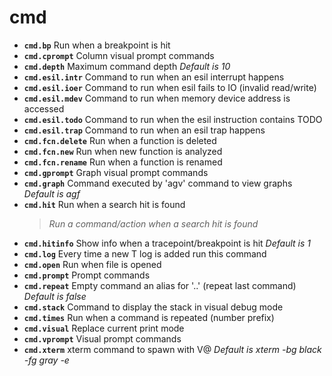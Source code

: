 <!-- TITLE: cmd -->

# cmd

- **`cmd.bp`** Run when a breakpoint is hit
- **`cmd.cprompt`** Column visual prompt commands
- **`cmd.depth`** Maximum command depth _Default is 10_
- **`cmd.esil.intr`** Command to run when an esil interrupt happens
- **`cmd.esil.ioer`** Command to run when esil fails to IO (invalid read/write)
- **`cmd.esil.mdev`** Command to run when memory device address is accessed
- **`cmd.esil.todo`** Command to run when the esil instruction contains TODO
- **`cmd.esil.trap`** Command to run when an esil trap happens
- **`cmd.fcn.delete`** Run when a function is deleted
- **`cmd.fcn.new`** Run when new function is analyzed
- **`cmd.fcn.rename`** Run when a function is renamed
- **`cmd.gprompt`** Graph visual prompt commands
- **`cmd.graph`** Command executed by 'agv' command to view graphs _Default is agf_
- **`cmd.hit`** Run when a search hit is found
  > _Run a command/action when a search hit is found_
- **`cmd.hitinfo`** Show info when a tracepoint/breakpoint is hit _Default is 1_
- **`cmd.log`** Every time a new T log is added run this command
- **`cmd.open`** Run when file is opened
- **`cmd.prompt`** Prompt commands
- **`cmd.repeat`** Empty command an alias for '..' (repeat last command) _Default is false_
- **`cmd.stack`** Command to display the stack in visual debug mode
- **`cmd.times`** Run when a command is repeated (number prefix)
- **`cmd.visual`** Replace current print mode
- **`cmd.vprompt`** Visual prompt commands
- **`cmd.xterm`** xterm command to spawn with V@ _Default is xterm -bg black -fg gray -e_